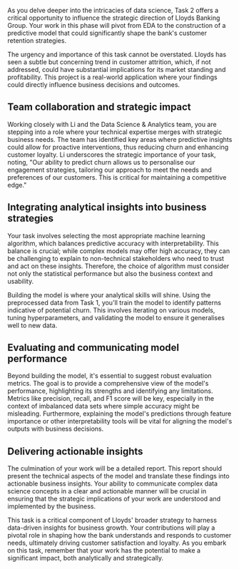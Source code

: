 As you delve deeper into the intricacies of data science, Task 2 offers a critical opportunity to influence the strategic direction of Lloyds Banking Group. Your work in this phase will pivot from EDA to the construction of a predictive model that could significantly shape the bank's customer retention strategies.

The urgency and importance of this task cannot be overstated. Lloyds has seen a subtle but concerning trend in customer attrition, which, if not addressed, could have substantial implications for its market standing and profitability. This project is a real-world application where your findings could directly influence business decisions and outcomes.
## Team collaboration and strategic impact
Working closely with Li and the Data Science & Analytics team, you are stepping into a role where your technical expertise merges with strategic business needs. The team has identified key areas where predictive insights could allow for proactive interventions, thus reducing churn and enhancing customer loyalty. Li underscores the strategic importance of your task, noting, "Our ability to predict churn allows us to personalise our engagement strategies, tailoring our approach to meet the needs and preferences of our customers. This is critical for maintaining a competitive edge."
## Integrating analytical insights into business strategies
Your task involves selecting the most appropriate machine learning algorithm, which balances predictive accuracy with interpretability. This balance is crucial; while complex models may offer high accuracy, they can be challenging to explain to non-technical stakeholders who need to trust and act on these insights. Therefore, the choice of algorithm must consider not only the statistical performance but also the business context and usability.

Building the model is where your analytical skills will shine. Using the preprocessed data from Task 1, you'll train the model to identify patterns indicative of potential churn. This involves iterating on various models, tuning hyperparameters, and validating the model to ensure it generalises well to new data.
## Evaluating and communicating model performance
Beyond building the model, it's essential to suggest robust evaluation metrics. The goal is to provide a comprehensive view of the model's performance, highlighting its strengths and identifying any limitations. Metrics like precision, recall, and F1 score will be key, especially in the context of imbalanced data sets where simple accuracy might be misleading. Furthermore, explaining the model's predictions through feature importance or other interpretability tools will be vital for aligning the model's outputs with business decisions.
## Delivering actionable insights
The culmination of your work will be a detailed report. This report should present the technical aspects of the model and translate these findings into actionable business insights. Your ability to communicate complex data science concepts in a clear and actionable manner will be crucial in ensuring that the strategic implications of your work are understood and implemented by the business.

This task is a critical component of Lloyds' broader strategy to harness data-driven insights for business growth. Your contributions will play a pivotal role in shaping how the bank understands and responds to customer needs, ultimately driving customer satisfaction and loyalty. As you embark on this task, remember that your work has the potential to make a significant impact, both analytically and strategically.